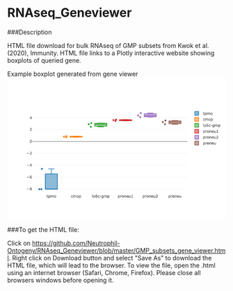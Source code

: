 # RNAseq_Geneviewer

###Description

HTML file download for bulk RNAseq of GMP subsets from Kwok et al. (2020), Immunity. HTML file links to a Plotly interactive website showing boxplots of queried gene. 

Example boxplot generated from gene viewer
![Image of example plot](https://github.com/Neutrophil-Ontogeny/RNAseq_Geneviewer/blob/master/SamplePlot_RNAseqGeneviewer.png)


###To get the HTML file:

Click on https://github.com/Neutrophil-Ontogeny/RNAseq_Geneviewer/blob/master/GMP_subsets_gene_viewer.html. Right click on Download button and select "Save As" to download the HTML file, which will lead to the browser. To view the file, open the .html using an internet browser (Safari, Chrome, Firefox). Please close all browsers windows before opening it.

